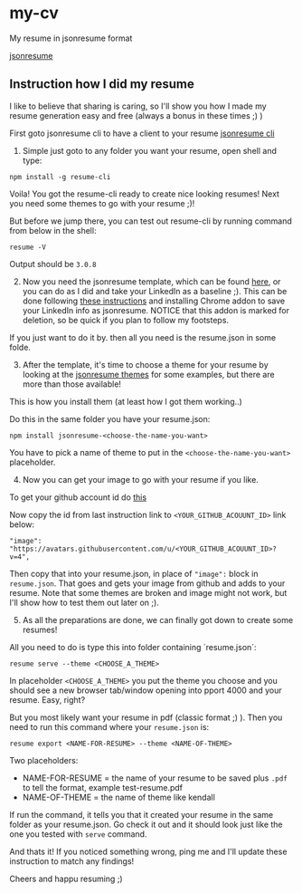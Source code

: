 # my-cv
My resume in jsonresume format

[jsonresume](https://jsonresume.org)

## Instruction how I did my resume
I like to believe that sharing is caring, so I'll show you how I made my resume generation easy and free (always a bonus in these times ;) )

First goto jsonresume cli to have a client to your resume [jsonresume cli](https://github.com/jsonresume/resume-cli)

1. Simple just goto to any folder you want your resume, open shell and type:
```
npm install -g resume-cli
```

Voila! You got the resume-cli ready to create nice looking resumes! Next you need some themes to go with your resume ;)!

But before we jump there, you can test out resume-cli by running command from below in the shell:
```
resume -V
```
Output should be `3.0.8`

2. Now you need the jsonresume template, which can be found [here](https://jsonresume.org/schema), or you can do as I did and take your LinkedIn as a baseline ;). This can be done following [these instructions](https://jsonresume.org/getting-started) and installing Chrome addon to save your LinkedIn info as jsonresume. NOTICE that this addon is marked for deletion, so be quick if you plan to follow my footsteps.

If you just want to do it by. then all you need is the resume.json in some folde.

3. After the template, it's time to choose a theme for your resume by looking at the [jsonresume themes](https://jsonresume.org/themes) for some examples, but there are more than those available! 

This is how you install them (at least how I got them working..)

Do this in the same folder you have your resume.json:
```
npm install jsonresume-<choose-the-name-you-want>
```

You have to pick a name of theme to put in the `<choose-the-name-you-want>`  placeholder.

4. Now you can get your image to go with your resume if you like.

To get your github account id do [this](https://www.storylane.io/tutorials/how-to-find-github-id)

Now copy the id from last instruction link to `<YOUR_GITHUB_ACOUUNT_ID>` link below:
```
"image": "https://avatars.githubusercontent.com/u/<YOUR_GITHUB_ACOUUNT_ID>?v=4",
```

Then copy that into your resume.json, in place of `"image":` block in `resume.json`. That goes and gets your image from github and adds to your resume. Note that some themes are broken and image might not work, but I'll show how to test them out later on ;).

5. As all the preparations are done, we can finally got down to create some resumes!

All you need to do is type this into folder containing ´resume.json´:
```
resume serve --theme <CHOOSE_A_THEME>
```

In placeholder `<CHOOSE_A_THEME>` you put the theme you choose and you should see a new browser tab/window opening into pport 4000 and your resume. Easy, right?

But you most likely want your resume in pdf (classic format ;) ). Then you need to run this command where your `resume.json` is:
```
resume export <NAME-FOR-RESUME> --theme <NAME-OF-THEME>
```

Two placeholders:
* NAME-FOR-RESUME = the name of your resume to be saved plus `.pdf` to tell the format, example test-resume.pdf
* NAME-OF-THEME = the name of theme like kendall

If run the command, it tells you that it created your resume in the same folder as your resume.json. Go check it out and it should look just like the one you tested with `serve` command. 

And thats it! If you noticed something wrong, ping me and I'll update these instruction to match any findings!

Cheers and happu resuming ;)



